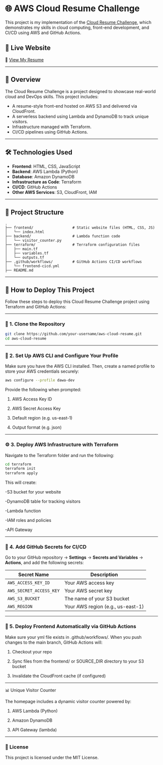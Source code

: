 # 🌐 AWS Cloud Resume Challenge

This project is my implementation of the [Cloud Resume Challenge]([https://cloudresumechallenge.dev/](https://cloudresumechallenge.dev/docs/the-challenge/)), which demonstrates my skills in cloud computing, front-end development, and CI/CD using AWS and GitHub Actions.

## 🚀 Live Website

🔗 [View My Resume](https://dcj9qp357zcv1.cloudfront.net)  

---

## 📌 Overview

The Cloud Resume Challenge is a project designed to showcase real-world cloud and DevOps skills. This project includes:

- A resume-style front-end hosted on AWS S3 and delivered via CloudFront.
- A serverless backend using Lambda and DynamoDB to track unique visitors.
- Infrastructure managed with Terraform.
- CI/CD pipelines using GitHub Actions.

---

## 🛠️ Technologies Used

- **Frontend**: HTML, CSS, JavaScript
- **Backend**: AWS Lambda (Python)
- **Database**: Amazon DynamoDB
- **Infrastructure as Code**: Terraform
- **CI/CD**: GitHub Actions
- **Other AWS Services**: S3, CloudFront, IAM

---

## 📁 Project Structure

```plaintext
.
├── frontend/                  # Static website files (HTML, CSS, JS)
│   └── index.html
├── backend/                   # Lambda function code
│   └── visitor_counter.py
├── terraform/                 # Terraform configuration files
│   ├── main.tf
│   ├── variables.tf
│   └── outputs.tf
├── .github/workflows/         # GitHub Actions CI/CD workflows
│   └── frontend-cicd.yml
├── README.md
``` 
---

## 🧪 How to Deploy This Project

Follow these steps to deploy this Cloud Resume Challenge project using Terraform and GitHub Actions:

---

### 🔧 1. Clone the Repository

```bash
git clone https://github.com/your-username/aws-cloud-resume.git
cd aws-cloud-resume
```
---

### 🔐 2. Set Up AWS CLI and Configure Your Profile

Make sure you have the AWS CLI installed. Then, create a named profile to store your AWS credentials securely:
```bash
aws configure --profile dawa-dev
```
Provide the following when prompted:

1. AWS Access Key ID

2. AWS Secret Access Key

3. Default region (e.g. us-east-1)

4. Output format (e.g. json)

---

### ⚙️ 3. Deploy AWS Infrastructure with Terraform

Navigate to the Terraform folder and run the following:
```bash
cd terraform
terraform init
terraform apply
```

This will create:

-S3 bucket for your website

-DynamoDB table for tracking visitors

-Lambda function

-IAM roles and policies

-API Gateway

---

### 🔐 4. Add GitHub Secrets for CI/CD

Go to your GitHub repository → **Settings** → **Secrets and Variables** → **Actions**, and add the following secrets:

| Secret Name           | Description                       |
|------------------------|-----------------------------------|
| `AWS_ACCESS_KEY_ID`     | Your AWS access key               |
| `AWS_SECRET_ACCESS_KEY` | Your AWS secret key               |
| `AWS_S3_BUCKET`         | The name of your S3 bucket        |
| `AWS_REGION`            | Your AWS region (e.g., us-east-1) |


---

### 🚀 5. Deploy Frontend Automatically via GitHub Actions

Make sure your yml file exists in .github/workflows/. When you push changes to the main branch, GitHub Actions will:

1. Checkout your repo

2. Sync files from the frontend/ or SOURCE_DIR directory to your S3 bucket

3. Invalidate the CloudFront cache (if configured)

---

📊 Unique Visitor Counter

The homepage includes a dynamic visitor counter powered by:

1. AWS Lambda (Python)

2. Amazon DynamoDB

3. API Gateway (lambda)


---

### 📃 License
This project is licensed under the MIT License.




